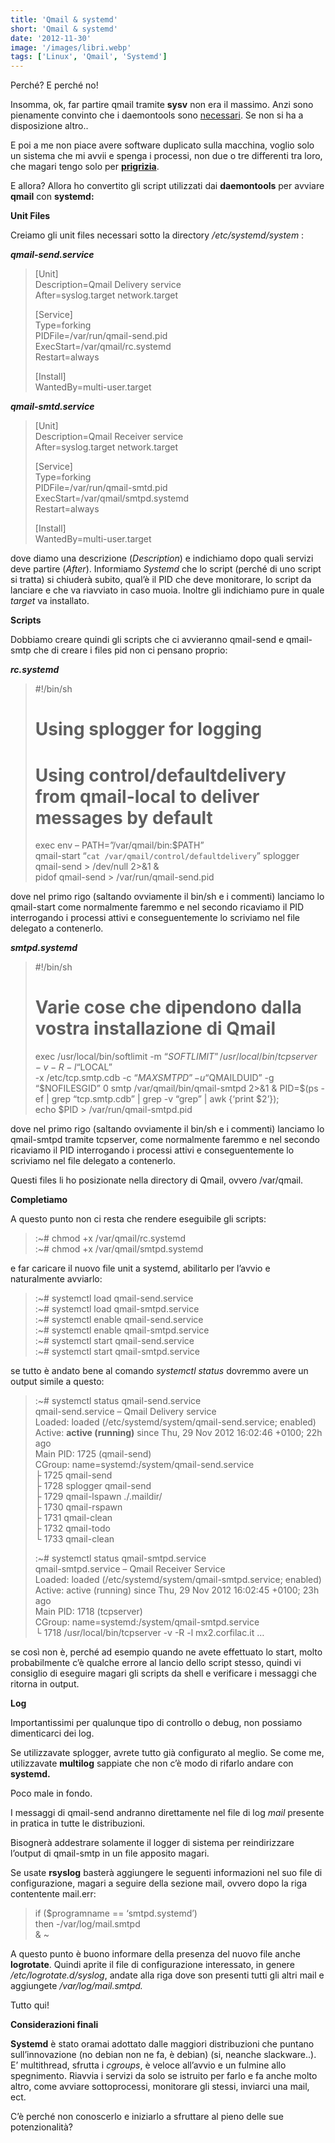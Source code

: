```yaml
---
title: 'Qmail & systemd'
short: 'Qmail & systemd'
date: '2012-11-30'
image: '/images/libri.webp'
tags: ['Linux', 'Qmail', 'Systemd']
---
```


Perché? E perché no!

Insomma, ok, far partire qmail tramite **sysv** non era il massimo. Anzi sono pienamente convinto che i daemontools sono <span style="text-decoration: underline;">necessari</span>. Se non si ha a disposizione altro..

E poi a me non piace avere software duplicato sulla macchina, voglio solo un sistema che mi avvii e spenga i processi, non due o tre differenti tra loro, che magari tengo solo per <span style="text-decoration: underline;">**prigrizia**</span>.

E allora? Allora ho convertito gli script utilizzati dai **daemontools** per avviare **qmail** con **systemd:**

**Unit Files**

Creiamo gli unit files necessari sotto la directory */etc/systemd/system* :

***qmail-send.service***

> [Unit]  
>  Description=Qmail Delivery service  
>  After=syslog.target network.target
> 
> [Service]  
>  Type=forking  
>  PIDFile=/var/run/qmail-send.pid  
>  ExecStart=/var/qmail/rc.systemd  
>  Restart=always
> 
> [Install]  
>  WantedBy=multi-user.target

 

***qmail-smtd.service***

> [Unit]  
>  Description=Qmail Receiver service  
>  After=syslog.target network.target
> 
> [Service]  
>  Type=forking  
>  PIDFile=/var/run/qmail-smtd.pid  
>  ExecStart=/var/qmail/smtpd.systemd  
>  Restart=always
> 
> [Install]  
>  WantedBy=multi-user.target

dove diamo una descrizione (*Description*) e indichiamo dopo quali servizi deve partire (*After*). Informiamo *Systemd* che lo script (perché di uno script si tratta) si chiuderà subito, qual’è il PID che deve monitorare, lo script da lanciare e che va riavviato in caso muoia. Inoltre gli indichiamo pure in quale *target* va installato.

**Scripts**

Dobbiamo creare quindi gli scripts che ci avvieranno qmail-send e qmail-smtp che di creare i files pid non ci pensano proprio:

***rc.systemd***

> #!/bin/sh
> 
> # Using splogger for logging  
>  # Using control/defaultdelivery from qmail-local to deliver messages by default
> 
> exec env – PATH=”/var/qmail/bin:$PATH”  
>  qmail-start “`cat /var/qmail/control/defaultdelivery`” splogger qmail-send > /dev/null 2>&1 &  
>  pidof qmail-send > /var/run/qmail-send.pid

dove nel primo rigo (saltando ovviamente il bin/sh e i commenti) lanciamo lo qmail-start come normalmente faremmo e nel secondo ricaviamo il PID interrogando i processi attivi e conseguentemente lo scriviamo nel file delegato a contenerlo.

***smtpd.systemd***

> #!/bin/sh
> 
> # Varie cose che dipendono dalla vostra installazione di Qmail
> 
> exec /usr/local/bin/softlimit -m “$SOFTLIMIT”  
>  /usr/local/bin/tcpserver -v -R -l “$LOCAL”  
>  -x /etc/tcp.smtp.cdb -c “$MAXSMTPD”  
>  -u “$QMAILDUID” -g “$NOFILESGID” 0 smtp  
>  /var/qmail/bin/qmail-smtpd 2>&1 &  
>  PID=$(ps -ef | grep “tcp.smtp.cdb” | grep -v “grep” | awk {‘print $2’});  
>  echo $PID > /var/run/qmail-smtpd.pid

dove nel primo rigo (saltando ovviamente il bin/sh e i commenti) lanciamo lo qmail-smtpd tramite tcpserver, come normalmente faremmo e nel secondo ricaviamo il PID interrogando i processi attivi e conseguentemente lo scriviamo nel file delegato a contenerlo.

Questi files li ho posizionate nella directory di Qmail, ovvero /var/qmail.

**Completiamo**

A questo punto non ci resta che rendere eseguibile gli scripts:

> :~# chmod +x /var/qmail/rc.systemd  
>  :~# chmod +x /var/qmail/smtpd.systemd

e far caricare il nuovo file unit a systemd, abilitarlo per l’avvio e naturalmente avviarlo:

> :~# systemctl load qmail-send.service  
>  :~# systemctl load qmail-smtpd.service  
>  :~# systemctl enable qmail-send.service  
>  :~# systemctl enable qmail-smtpd.service  
>  :~# systemctl start qmail-send.service  
>  :~# systemctl start qmail-smtpd.service

se tutto è andato bene al comando *systemctl status* dovremmo avere un output simile a questo:

> :~# systemctl status qmail-send.service  
>  qmail-send.service – Qmail Delivery service  
>  Loaded: loaded (/etc/systemd/system/qmail-send.service; enabled)  
>  Active: **active (running)** since Thu, 29 Nov 2012 16:02:46 +0100; 22h ago  
>  Main PID: 1725 (qmail-send)  
>  CGroup: name=systemd:/system/qmail-send.service  
>  ├ 1725 qmail-send  
>  ├ 1728 splogger qmail-send  
>  ├ 1729 qmail-lspawn ./.maildir/  
>  ├ 1730 qmail-rspawn  
>  ├ 1731 qmail-clean  
>  ├ 1732 qmail-todo  
>  └ 1733 qmail-clean
> 
> :~# systemctl status qmail-smtpd.service  
>  qmail-smtpd.service – Qmail Receiver Service  
>  Loaded: loaded (/etc/systemd/system/qmail-smtpd.service; enabled)  
>  Active: active (running) since Thu, 29 Nov 2012 16:02:45 +0100; 23h ago  
>  Main PID: 1718 (tcpserver)  
>  CGroup: name=systemd:/system/qmail-smtpd.service  
>  └ 1718 /usr/local/bin/tcpserver -v -R -l mx2.corfilac.it …

se così non è, perché ad esempio quando ne avete effettuato lo start, molto probabilmente c’è qualche errore al lancio dello script stesso, quindi vi consiglio di eseguire magari gli scripts da shell e verificare i messaggi che ritorna in output.

**Log**

Importantissimi per qualunque tipo di controllo o debug, non possiamo dimenticarci dei log.

Se utilizzavate splogger, avrete tutto già configurato al meglio. Se come me, utilizzavate **multilog** sappiate che non c’è modo di rifarlo andare con **systemd.**

Poco male in fondo.

I messaggi di qmail-send andranno direttamente nel file di log *mail* presente in pratica in tutte le distribuzioni.

Bisognerà addestrare solamente il logger di sistema per reindirizzare l’output di qmail-smtp in un file apposito magari.

Se usate **rsyslog** basterà aggiungere le seguenti informazioni nel suo file di configurazione, magari a seguire della sezione mail, ovvero dopo la riga contentente mail.err:

> if ($programname == ‘smtpd.systemd’)  
>  then -/var/log/mail.smtpd  
>  & ~

A questo punto è buono informare della presenza del nuovo file anche **logrotate**. Quindi aprite il file di configurazione interessato, in genere */etc/logrotate.d/syslog*, andate alla riga dove son presenti tutti gli altri mail e aggiungete */var/log/mail.smtpd.*

Tutto qui!

**Considerazioni finali**

**Systemd** è stato oramai adottato dalle maggiori distribuzioni che puntano sull’innovazione (no debian non ne fa, è debian) (si, neanche slackware..). E’ multithread, sfrutta i *cgroups*, è veloce all’avvio e un fulmine allo spegnimento. Riavvia i servizi da solo se istruito per farlo e fa anche molto altro, come avviare sottoprocessi, monitorare gli stessi, inviarci una mail, ect.

C’è perché non conoscerlo e iniziarlo a sfruttare al pieno delle sue potenzionalità?